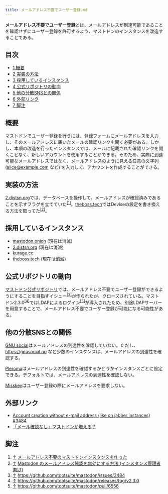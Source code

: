 ```yaml
---
title: メールアドレス不要でユーザー登録.md
---
```

<div>

**メールアドレス不要でユーザー登録**とは、メールアドレスが到達可能であることを確認せずにユーザー登録を許可するよう、マストドンのインスタンスを改造することである。

<div>

<div lang="ja" dir="ltr">

## 目次

</div>

-   [1 概要](#.E6.A6.82.E8.A6.81)
-   [2 実装の方法](#.E5.AE.9F.E8.A3.85.E3.81.AE.E6.96.B9.E6.B3.95)
-   [3 採用しているインスタンス](#.E6.8E.A1.E7.94.A8.E3.81.97.E3.81.A6.E3.81.84.E3.82.8B.E3.82.A4.E3.83.B3.E3.82.B9.E3.82.BF.E3.83.B3.E3.82.B9)
-   [4 公式リポジトリの動向](#.E5.85.AC.E5.BC.8F.E3.83.AA.E3.83.9D.E3.82.B8.E3.83.88.E3.83.AA.E3.81.AE.E5.8B.95.E5.90.91)
-   [5 他の分散SNSとの関係](#.E4.BB.96.E3.81.AE.E5.88.86.E6.95.A3SNS.E3.81.A8.E3.81.AE.E9.96.A2.E4.BF.82)
-   [6 外部リンク](#.E5.A4.96.E9.83.A8.E3.83.AA.E3.83.B3.E3.82.AF)
-   [7 脚注](#.E8.84.9A.E6.B3.A8)

</div>

## 概要

マストドンでユーザー登録を行うには、登録フォームにメールアドレスを入力し、そのメールアドレスに届いたメールの確認リンクを開く必要がある。しかし、本項の改造を行ったインスタンスでは、メールに記載された確認リンクを開くことなく、新しいアカウントを使用することができる。そのため、実際に到達可能なメールアドレスではなく、メールアドレスのように見える任意の文字列 (alice@example.com など) を入力して、アカウントを作成することができる。

## 実装の方法

[2.distsn.org](/2.distsn.org "2.distsn.org")では、データベースを操作して、メールアドレスが確認済みであることを示すフラグを立てていた<sup>[\[1\]](#cite_note-1)</sup>。[theboss.tech](/Theboss.tech "Theboss.tech")ではDeviseの設定を書き換える方法を取ってた<sup>[\[2\]](#cite_note-2)</sup>。

## 採用しているインスタンス

-   [mastodon.onion](/Mastodon.onion "Mastodon.onion") (現在は消滅)
-   [2.distsn.org](/2.distsn.org "2.distsn.org") (現在は消滅)
-   [kurage.cc](/Kurage.cc "Kurage.cc")
-   [theboss.tech](/Theboss.tech "Theboss.tech") (現在は消滅)

## 公式リポジトリの動向

[マストドン公式リポジトリ](/%E3%83%9E%E3%82%B9%E3%83%88%E3%83%89%E3%83%B3%E5%85%AC%E5%BC%8F%E3%83%AA%E3%83%9D%E3%82%B8%E3%83%88%E3%83%AA "マストドン公式リポジトリ")では、メールアドレス不要でユーザー登録ができるようにすることを目指すイシュー<sup>[\[3\]](#cite_note-3)</sup>が作られたが、クローズされている。マストドン2.3.0<sup>[\[4\]](#cite_note-4)</sup>ではLDAPによるログイン<sup>[\[5\]](#cite_note-5)</sup>が導入されたため、別途LDAPサーバーを用意することで、メールアドレス不要でユーザー登録が可能になる可能性がある。

## 他の分散SNSとの関係

[GNU social](/GNU_social "GNU social")はメールアドレスの到達性を確認していない。ただし、<a href="https://gnusocial.no" rel="nofollow">https://gnusocial.no</a> など少数のインスタンスは、メールアドレスの到達性を確認する。

[Pleroma](/Pleroma "Pleroma")はメールアドレスの到達性を確認するかどうかインスタンスごとに設定できる。デフォルトでは、メールアドレスの到達性を確認しない。

[Misskey](/Misskey "Misskey")はユーザー登録の際にメールアドレスを要求しない。

## 外部リンク

-   <a href="https://github.com/tootsuite/mastodon/issues/3484" rel="nofollow">Account creation without e-mail address (like on jabber instances) #3484</a>
-   <a href="http://www.itmedia.co.jp/news/articles/1801/13/news037.html" rel="nofollow">「メール確認なし」マストドンが増える？</a>

## 脚注

<div>

1.  [↑](#cite_ref-1) <a href="https://hakabahitoyo.wordpress.com/2017/09/30/mastodon-without-mail/" rel="nofollow">メールアドレス不要のマストドンインスタンスを作った</a>
2.  [↑](#cite_ref-2) <a href="https://theboss.github.io/blog/2018/01/09/mastodon-allow-unconfirmed-email/" rel="nofollow">Mastodon のメールアドレス確認を無効にする方法 (インスタンス管理者向け)</a>
3.  [↑](#cite_ref-3) <a href="https://github.com/tootsuite/mastodon/issues/3484" rel="nofollow">https://github.com/tootsuite/mastodon/issues/3484</a>
4.  [↑](#cite_ref-4) <a href="https://github.com/tootsuite/mastodon/releases/tag/v2.3.0" rel="nofollow">https://github.com/tootsuite/mastodon/releases/tag/v2.3.0</a>
5.  [↑](#cite_ref-5) <a href="https://github.com/tootsuite/mastodon/pull/6556" rel="nofollow">https://github.com/tootsuite/mastodon/pull/6556</a>

</div>

</div>
